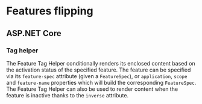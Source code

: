 # Features flipping
## ASP.NET Core
### Tag helper

The Feature Tag Helper conditionally renders its enclosed content based on the activation status of the specified feature. The feature can be specified via its `feature-spec` attribute (given a `FeatureSpec`), or `application`, `scope` and `feature-name` properties which will build the corresponding `FeatureSpec`.
The Feature Tag Helper can also be used to render content when the feature is inactive thanks to the `inverse` attribute.